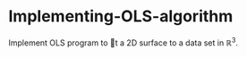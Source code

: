 # Implementing-OLS-algorithm
Implement OLS program to t a 2D surface to a data set in $\mathbb{R}^3$.
